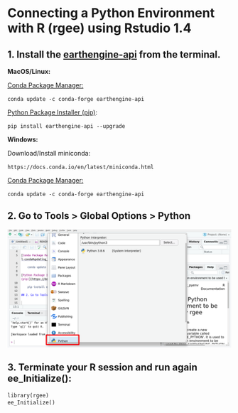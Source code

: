 # Connecting a Python Environment with R (rgee) using Rstudio 1.4

## 1. Install the [earthengine-api](https://developers.google.com/earth-engine/guides/python_install) from the terminal.

**MacOS/Linux:**

[Conda Package Manager:](https://developers.google.com/earth-engine/guides/python_install-conda#updating_the_api)

    conda update -c conda-forge earthengine-api

[Python Package Installer (pip)](https://developers.google.com/earth-engine/guides/python_install#pip):

    pip install earthengine-api --upgrade

**Windows:**

Download/Install miniconda:
    
    https://docs.conda.io/en/latest/miniconda.html

[Conda Package Manager:](https://developers.google.com/earth-engine/guides/python_install-conda#updating_the_api)

    conda update -c conda-forge earthengine-api


## 2. Go to Tools \> Global Options \> Python

![](img_01.png)

## 3. Terminate your R session and run again ee_Initialize():

    library(rgee)
    ee_Initialize()
